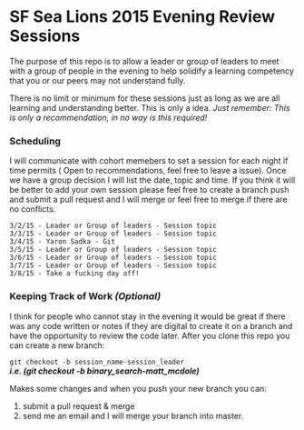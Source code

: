 # SF Sea Lions 2015 Evening Review Sessions

The purpose of this repo is to allow a leader or group of leaders to meet with a group of people in the evening to help solidify a learning competency that you or our peers may not understand fully.

There is no limit or minimum for these sessions just as long as we are all learning and understanding better. This is only a idea. *Just remember: This is only a recommendation, in no way is this required!*


### Scheduling

I will communicate with cohort memebers to set a session for each night if time permits ( Open to recommendations, feel free to leave a issue). Once we have a group decision I will list the date, topic and time. If you think it will be better to add your own session please feel free to create a branch push and submit a pull request and I will merge or feel free to merge if there are no conflicts.

```
3/2/15 - Leader or Group of leaders - Session topic
3/3/15 - Leader or Group of leaders - Session topic
3/4/15 - Yaron Sadka - Git
3/5/15 - Leader or Group of leaders - Session topic
3/6/15 - Leader or Group of leaders - Session topic
3/7/15 - Leader or Group of leaders - Session topic
3/8/15 - Take a fucking day off!
```


### Keeping Track of Work ***(Optional)***

I think for people who cannot stay in the evening it would be great if there was any code written or notes if they are digital to create it on a branch and have the opportunity to review the code later. After you clone this repo you can create a new branch:

```git checkout -b session_name-session_leader```<br>
***i.e. (git checkout -b binary_search-matt_mcdole)***

Makes some changes and when you push your new branch you can:

1) submit a pull request & merge <br>
2) send me an email and I will merge your branch into master.
